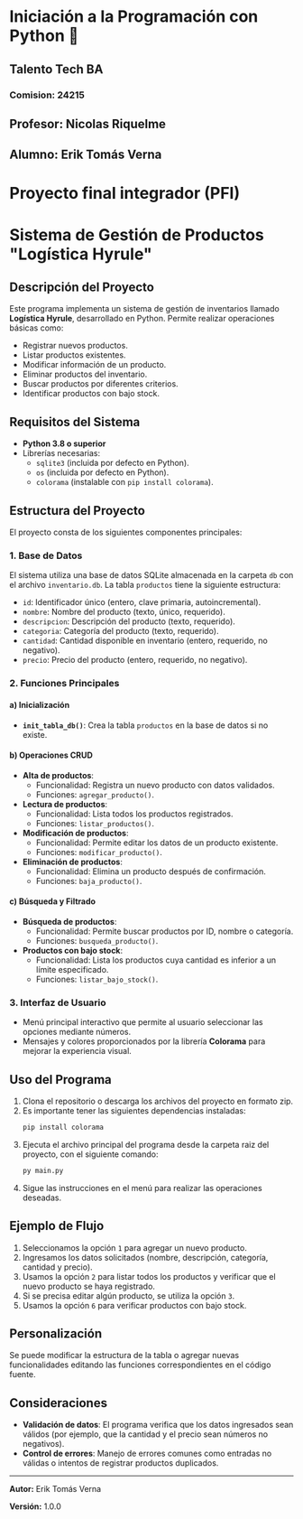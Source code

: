 # Iniciación a la Programación con Python 🤖

## Talento Tech BA
### Comision: 24215
## Profesor:  Nicolas Riquelme 
## Alumno: Erik Tomás Verna 


# Proyecto final integrador (PFI)

# Sistema de Gestión de Productos "Logística Hyrule"

## Descripción del Proyecto
Este programa implementa un sistema de gestión de inventarios llamado **Logística Hyrule**, desarrollado en Python. Permite realizar operaciones básicas como:
- Registrar nuevos productos.
- Listar productos existentes.
- Modificar información de un producto.
- Eliminar productos del inventario.
- Buscar productos por diferentes criterios.
- Identificar productos con bajo stock.

## Requisitos del Sistema
- **Python 3.8 o superior**
- Librerías necesarias:
  - `sqlite3` (incluida por defecto en Python).
  - `os` (incluida por defecto en Python).
  - `colorama` (instalable con `pip install colorama`).

## Estructura del Proyecto
El proyecto consta de los siguientes componentes principales:

### 1. **Base de Datos**
El sistema utiliza una base de datos SQLite almacenada en la carpeta `db` con el archivo `inventario.db`. La tabla `productos` tiene la siguiente estructura:
- `id`: Identificador único (entero, clave primaria, autoincremental).
- `nombre`: Nombre del producto (texto, único, requerido).
- `descripcion`: Descripción del producto (texto, requerido).
- `categoria`: Categoría del producto (texto, requerido).
- `cantidad`: Cantidad disponible en inventario (entero, requerido, no negativo).
- `precio`: Precio del producto (entero, requerido, no negativo).

### 2. **Funciones Principales**

#### a) Inicialización
- **`init_tabla_db()`**: Crea la tabla `productos` en la base de datos si no existe.

#### b) Operaciones CRUD
- **Alta de productos**:
  - Funcionalidad: Registra un nuevo producto con datos validados.
  - Funciones: `agregar_producto()`.
- **Lectura de productos**:
  - Funcionalidad: Lista todos los productos registrados.
  - Funciones: `listar_productos()`.
- **Modificación de productos**:
  - Funcionalidad: Permite editar los datos de un producto existente.
  - Funciones: `modificar_producto()`.
- **Eliminación de productos**:
  - Funcionalidad: Elimina un producto después de confirmación.
  - Funciones: `baja_producto()`.

#### c) Búsqueda y Filtrado
- **Búsqueda de productos**:
  - Funcionalidad: Permite buscar productos por ID, nombre o categoría.
  - Funciones: `busqueda_producto()`.
- **Productos con bajo stock**:
  - Funcionalidad: Lista los productos cuya cantidad es inferior a un límite especificado.
  - Funciones: `listar_bajo_stock()`.

### 3. **Interfaz de Usuario**
- Menú principal interactivo que permite al usuario seleccionar las opciones mediante números.
- Mensajes y colores proporcionados por la librería **Colorama** para mejorar la experiencia visual.

## Uso del Programa
1. Clona el repositorio o descarga los archivos del proyecto en formato zip.
2. Es importante tener las siguientes dependencias instaladas:
   ```bash
   pip install colorama
   ```
3. Ejecuta el archivo principal del programa desde la carpeta raiz del proyecto, con el siguiente comando:
   ```bash
   py main.py
   ```
4. Sigue las instrucciones en el menú para realizar las operaciones deseadas.

## Ejemplo de Flujo
1. Seleccionamos la opción `1` para agregar un nuevo producto.
2. Ingresamos los datos solicitados (nombre, descripción, categoría, cantidad y precio).
3. Usamos la opción `2` para listar todos los productos y verificar que el nuevo producto se haya registrado.
4. Si se precisa editar algún producto, se utiliza la opción `3`.
5. Usamos la opción `6` para verificar productos con bajo stock.

## Personalización
Se puede modificar la estructura de la tabla o agregar nuevas funcionalidades editando las funciones correspondientes en el código fuente.

## Consideraciones
- **Validación de datos**: El programa verifica que los datos ingresados sean válidos (por ejemplo, que la cantidad y el precio sean números no negativos).
- **Control de errores**: Manejo de errores comunes como entradas no válidas o intentos de registrar productos duplicados.

---
**Autor:** Erik Tomás Verna

**Versión:** 1.0.0
